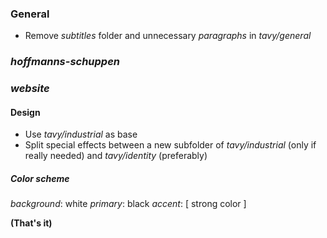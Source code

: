 ### General

- Remove *subtitles* folder and unnecessary *paragraphs* in *tavy/general*

### *hoffmanns-schuppen*



### *website*

#### Design

- Use *tavy/industrial* as base
- Split special effects between a new subfolder of *tavy/industrial* (only if really needed) and *tavy/identity* (preferably)

##### Color scheme

*background*: white
*primary*: black
*accent*: [ strong color ]

**(That's it)**

